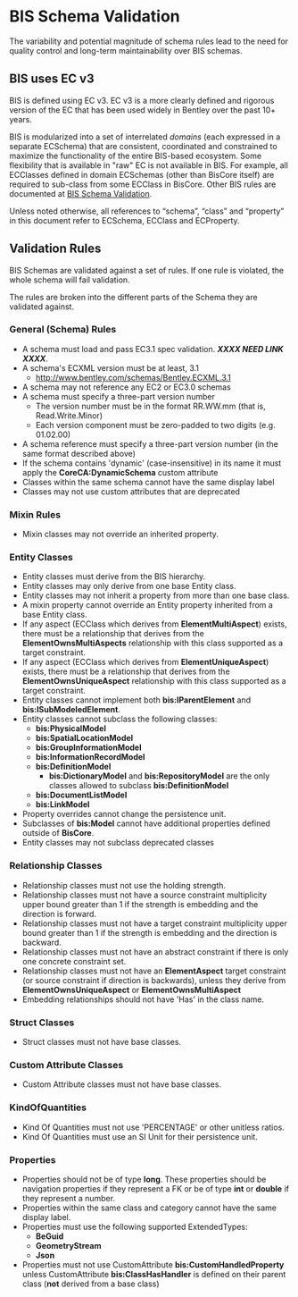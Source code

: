 # BIS Schema Validation

The variability and potential magnitude of schema rules lead to the need for quality control and long-term maintainability over BIS schemas.

## BIS uses EC v3

BIS is defined using EC v3. EC v3 is a more clearly defined and rigorous version of the EC that has been used widely in Bentley over the past 10+ years.

BIS is modularized into a set of interrelated *domains* (each expressed in a separate ECSchema) that are consistent, coordinated and constrained to maximize the functionality of the entire BIS-based ecosystem. Some flexibility that is available in "raw" EC is not available in BIS. For example, all ECClasses defined in domain ECSchemas (other than BisCore itself) are required to sub-class from some ECClass in BisCore. Other BIS rules are documented at [BIS Schema Validation](./bis-schema-validation.md).

Unless noted otherwise, all references to “schema”, “class” and “property” in this document refer to ECSchema, ECClass and ECProperty.

## Validation Rules

BIS Schemas are validated against a set of rules. If one rule is violated, the whole schema will fail validation.

The rules are broken into the different parts of the Schema they are validated against.

### General (Schema) Rules

- A schema must load and pass EC3.1 spec validation. **_XXXX NEED LINK XXXX_**.
- A schema's ECXML version must be at least, 3.1
  - http://www.bentley.com/schemas/Bentley.ECXML.3.1
- A schema may not reference any EC2 or EC3.0 schemas
- A schema must specify a three-part version number
  - The version number must be in the format RR.WW.mm (that is, Read.Write.Minor)
  - Each version component must be zero-padded to two digits (e.g. 01.02.00)
- A schema reference must specify a three-part version number (in the same format described above)
- If the schema contains 'dynamic' (case-insensitive) in its name it must apply the **CoreCA:DynamicSchema** custom attribute
- Classes within the same schema cannot have the same display label
- Classes may not use custom attributes that are deprecated

### Mixin Rules

- Mixin classes may not override an inherited property.

### Entity Classes

- Entity classes must derive from the BIS hierarchy.
- Entity classes may only derive from one base Entity class.
- Entity classes may not inherit a property from more than one base class.
- A mixin property cannot override an Entity property inherited from a base Entity class.
- If any aspect (ECClass which derives from **ElementMultiAspect**) exists, there must be a relationship that derives from the **ElementOwnsMultiAspects** relationship with this class supported as a target constraint.
- If any aspect (ECClass which derives from **ElementUniqueAspect**) exists, there must be a relationship that derives from the **ElementOwnsUniqueAspect** relationship with this class supported as a target constraint.
- Entity classes cannot implement both **bis:IParentElement** and **bis:ISubModeledElement**.
- Entity classes cannot subclass the following classes:
  - **bis:PhysicalModel**
  - **bis:SpatialLocationModel**
  - **bis:GroupInformationModel**
  - **bis:InformationRecordModel**
  - **bis:DefinitionModel**
    - **bis:DictionaryModel** and **bis:RepositoryModel** are the only classes allowed to subclass **bis:DefinitionModel**
  - **bis:DocumentListModel**
  - **bis:LinkModel**
- Property overrides cannot change the persistence unit.
- Subclasses of **bis:Model** cannot have additional properties defined outside of **BisCore**.
- Entity classes may not subclass deprecated classes

### Relationship Classes

- Relationship classes must not use the holding strength.
- Relationship classes must not have a source constraint multiplicity upper bound greater than 1 if the strength is embedding and the direction is forward.
- Relationship classes must not have a target constraint multiplicity upper bound greater than 1 if the strength is embedding and the direction is backward.
- Relationship classes must not have an abstract constraint if there is only one concrete constraint set.
- Relationship classes must not have an **ElementAspect** target constraint (or source constraint if direction is backwards), unless they derive from **ElementOwnsUniqueAspect** or **ElementOwnsMultiAspect**
- Embedding relationships should not have 'Has' in the class name.

### Struct Classes

- Struct classes must not have base classes.

### Custom Attribute Classes

- Custom Attribute classes must not have base classes.

### KindOfQuantities

- Kind Of Quantities must not use 'PERCENTAGE' or other unitless ratios.
- Kind Of Quantities must use an SI Unit for their persistence unit.

### Properties

- Properties should not be of type **long**. These properties should be navigation properties if they represent a FK or be of type **int** or **double** if they represent a number.
- Properties within the same class and category cannot have the same display label.
- Properties must use the following supported ExtendedTypes:
  - **BeGuid**
  - **GeometryStream**
  - **Json**
- Properties must not use CustomAttribute **bis:CustomHandledProperty** unless CustomAttribute **bis:ClassHasHandler** is defined on their parent class (**not** derived from a base class)